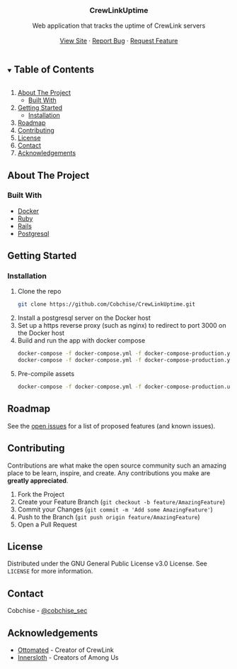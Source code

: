<br />
<p align="center">
  <h3 align="center">CrewLinkUptime</h3>

  <p align="center">
    Web application that tracks the uptime of CrewLink servers 
    <br />
    <br />
    <a href="https://uptime.among-us.tech">View Site</a>
    ·
    <a href="https://github.com/Cobchise/CrewLinkUptime/issues">Report Bug</a>
    ·
    <a href="https://github.com/Cobchise/CrewLinkUptime/issues">Request Feature</a>
  </p>
</p>

<!-- TABLE OF CONTENTS -->
<details open="open">
  <summary><h2 style="display: inline-block">Table of Contents</h2></summary>
  <ol>
    <li>
      <a href="#about-the-project">About The Project</a>
      <ul>
        <li><a href="#built-with">Built With</a></li>
      </ul>
    </li>
    <li>
      <a href="#getting-started">Getting Started</a>
      <ul>
        <li><a href="#installation">Installation</a></li>
      </ul>
    </li>
    <li><a href="#roadmap">Roadmap</a></li>
    <li><a href="#contributing">Contributing</a></li>
    <li><a href="#license">License</a></li>
    <li><a href="#contact">Contact</a></li>
    <li><a href="#acknowledgements">Acknowledgements</a></li>
  </ol>
</details>

<!-- ABOUT THE PROJECT -->
## About The Project

### Built With

* [Docker](https://www.docker.com/)
* [Ruby](https://www.ruby-lang.org/en/)
* [Rails](https://rubyonrails.org/)
* [Postgresql](https://www.postgresql.org/)

## Getting Started

### Installation

1. Clone the repo
   ```sh
   git clone https://github.com/Cobchise/CrewLinkUptime.git
   ```
2. Install a postgresql server on the Docker host
3. Set up a https reverse proxy (such as nginx) to redirect to port 3000 on the Docker host
3. Build and run the app with docker compose
   ```sh
   docker-compose -f docker-compose.yml -f docker-compose-production.yml build web 
   docker-compose -f docker-compose.yml -f docker-compose-production.yml up -d web
   ```
4. Pre-compile assets
   ```sh
   docker-compose -f docker-compose.yml -f docker-compose-production.uml exec web rails assets:precompile
   ```

<!-- ROADMAP -->
## Roadmap

See the [open issues](https://github.com/Cobchise/CrewLinkUptime/issues) for a list of proposed features (and known issues).

<!-- CONTRIBUTING -->
## Contributing

Contributions are what make the open source community such an amazing place to be learn, inspire, and create. Any contributions you make are **greatly appreciated**.

1. Fork the Project
2. Create your Feature Branch (`git checkout -b feature/AmazingFeature`)
3. Commit your Changes (`git commit -m 'Add some AmazingFeature'`)
4. Push to the Branch (`git push origin feature/AmazingFeature`)
5. Open a Pull Request

<!-- LICENSE -->
## License

Distributed under the GNU General Public License v3.0 License. See `LICENSE` for more information.

<!-- CONTACT -->
## Contact

Cobchise - [@cobchise_sec](https://twitter.com/cobchise_sec)

<!-- ACKNOWLEDGEMENTS -->
## Acknowledgements

* [Ottomated](https://twitch.tv/ottomated) - Creator of CrewLink
* [Innersloth](https://innersloth.com) - Creators of Among Us
